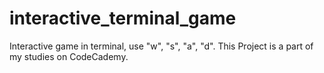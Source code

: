 # interactive_terminal_game
Interactive game in terminal, use "w", "s", "a", "d". This Project is a part of my studies on CodeCademy. 
